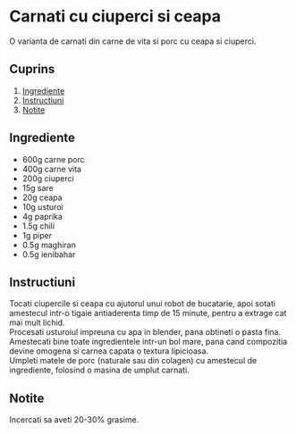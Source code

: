 # Carnati cu ciuperci si ceapa

O varianta de carnati din carne de vita si porc cu ceapa si ciuperci.

## Cuprins

1. [Ingrediente](#ingrediente)
2. [Instructiuni](#instructiuni)
3. [Notite](#notite)

## Ingrediente

- 600g carne porc
- 400g carne vita
- 200g ciuperci
- 15g sare
- 20g ceapa
- 10g usturoi
- 4g paprika
- 1.5g chili
- 1g piper
- 0.5g maghiran
- 0.5g ienibahar

## Instructiuni

Tocati ciupercile si ceapa cu ajutorul unui robot de bucatarie, apoi sotati amestecul intr-o tigaie antiaderenta timp de 15 minute, pentru a extrage cat mai mult lichid.  
Procesati usturoiul impreuna cu apa in blender, pana obtineti o pasta fina.  
Amestecati bine toate ingredientele intr-un bol mare, pana cand compozitia devine omogena si carnea capata o textura lipicioasa.  
Umpleti matele de porc (naturale sau din colagen) cu amestecul de ingrediente, folosind o masina de umplut carnati.

## Notite

Incercati sa aveti 20-30% grasime.
